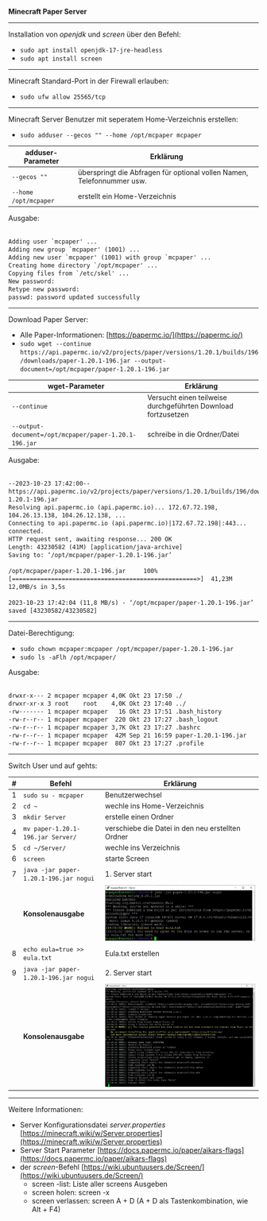 **Minecraft Paper Server**

---

Installation von _openjdk_ und _screen_ über den Befehl:
* ```sudo apt install openjdk-17-jre-headless```
* ```sudo apt install screen```

---

Minecraft Standard-Port in der Firewall erlauben:
* ```sudo ufw allow 25565/tcp```

---

Minecraft Server Benutzer mit seperatem Home-Verzeichnis erstellen:
* ```sudo adduser --gecos "" --home /opt/mcpaper mcpaper```

| adduser-Parameter             | Erklärung                                                              |
| ----------------------------- | ---------------------------------------------------------------------- |
| ```--gecos ""```              | überspringt die Abfragen für optional vollen Namen, Telefonnummer usw. |
| ```--home /opt/mcpaper```     | erstellt ein Home-Verzeichnis                                          |

Ausgabe:

```

Adding user `mcpaper' ...
Adding new group `mcpaper' (1001) ...
Adding new user `mcpaper' (1001) with group `mcpaper' ...
Creating home directory `/opt/mcpaper' ...
Copying files from `/etc/skel' ...
New password:
Retype new password:
passwd: password updated successfully

```

---

Download Paper Server:
* Alle Paper-Informationen: [https://papermc.io/](https://papermc.io/)
* ```sudo wget --continue https://api.papermc.io/v2/projects/paper/versions/1.20.1/builds/196/downloads/paper-1.20.1-196.jar --output-document=/opt/mcpaper/paper-1.20.1-196.jar```

| wget-Parameter                                            | Erklärung                                                     |
| --------------------------------------------------------- | ------------------------------------------------------------- |
| ```--continue```                                          | Versucht einen teilweise durchgeführten Download fortzusetzen |
| ```--output-document=/opt/mcpaper/paper-1.20.1-196.jar``` | schreibe in die Ordner/Datei                                  |

Ausgabe:

```

--2023-10-23 17:42:00--  https://api.papermc.io/v2/projects/paper/versions/1.20.1/builds/196/downloads/paper-1.20.1-196.jar
Resolving api.papermc.io (api.papermc.io)... 172.67.72.198, 104.26.13.138, 104.26.12.138, ...
Connecting to api.papermc.io (api.papermc.io)|172.67.72.198|:443... connected.
HTTP request sent, awaiting response... 200 OK
Length: 43230582 (41M) [application/java-archive]
Saving to: ‘/opt/mcpaper/paper-1.20.1-196.jar’

/opt/mcpaper/paper-1.20.1-196.jar     100%[====================================================>]  41,23M  12,0MB/s in 3,5s

2023-10-23 17:42:04 (11,8 MB/s) - ‘/opt/mcpaper/paper-1.20.1-196.jar’ saved [43230582/43230582]

```

---

Datei-Berechtigung:
* ```sudo chown mcpaper:mcpaper /opt/mcpaper/paper-1.20.1-196.jar```
* ```sudo ls -aFlh /opt/mcpaper/```

Ausgabe:

```

drwxr-x--- 2 mcpaper mcpaper 4,0K Okt 23 17:50 ./
drwxr-xr-x 3 root    root    4,0K Okt 23 17:40 ../
-rw------- 1 mcpaper mcpaper   16 Okt 23 17:51 .bash_history
-rw-r--r-- 1 mcpaper mcpaper  220 Okt 23 17:27 .bash_logout
-rw-r--r-- 1 mcpaper mcpaper 3,7K Okt 23 17:27 .bashrc
-rw-r--r-- 1 mcpaper mcpaper  42M Sep 21 16:59 paper-1.20.1-196.jar
-rw-r--r-- 1 mcpaper mcpaper  807 Okt 23 17:27 .profile

```

---

Switch User und auf gehts:

|   #   | Befehl                                     | Erklärung                                                                                                                  |
| :---: | ------------------------------------------ | -------------------------------------------------------------------------------------------------------------------------- |
|   1   | ```sudo su - mcpaper```                    | Benutzerwechsel                                                                                                            |
|   2   | ```cd ~```                                 | wechle ins Home-Verzeichnis                                                                                                |
|   3   | ```mkdir Server```                         | erstelle einen Ordner                                                                                                      |
|   4   | ```mv paper-1.20.1-196.jar Server/```      | verschiebe die Datei in den neu erstellten Ordner                                                                          |
|   5   | ```cd ~/Server/```                         | wechle ins Verzeichnis                                                                                                     |
|   6   | ```screen```                               | starte Screen                                                                                                              |
|   7   | ```java -jar paper-1.20.1-196.jar nogui``` | 1. Server start                                                                                                            |
|       | **Konsolenausgabe**                        | <img src="https://github.com/dr-woitschek/minecraft/blob/main/JavaEdition/Dedicated_Server/12_mcpaper/1_Server_start.jpg"> |
|   8   | ```echo eula=true >> eula.txt```           | Eula.txt erstellen                                                                                                         |
|   9   | ```java -jar paper-1.20.1-196.jar nogui``` | 2. Server start                                                                                                            |
|       | **Konsolenausgabe**                        | <img src="https://github.com/dr-woitschek/minecraft/blob/main/JavaEdition/Dedicated_Server/12_mcpaper/2_Server_start.jpg"> |

---

Weitere Informationen:
* Server Konfigurationsdatei _server.properties_ [https://minecraft.wiki/w/Server.properties](https://minecraft.wiki/w/Server.properties)
* Server Start Parameter [https://docs.papermc.io/paper/aikars-flags](https://docs.papermc.io/paper/aikars-flags)
* der _screen_-Befehl [https://wiki.ubuntuusers.de/Screen/](https://wiki.ubuntuusers.de/Screen/)
  - screen -list: Liste aller screens Ausgeben
  - screen holen: screen -x
  - screen verlassen: screen A + D (A + D als Tastenkombination, wie Alt + F4)

